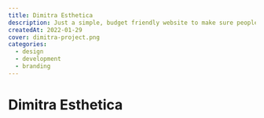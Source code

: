 ```yaml
---
title: Dimitra Esthetica
description: Just a simple, budget friendly website to make sure people can find Dimitra. Sometimes, simplicity is enough.
createdAt: 2022-01-29
cover: dimitra-project.png
categories:
  - design
  - development
  - branding
---
```


# Dimitra Esthetica
